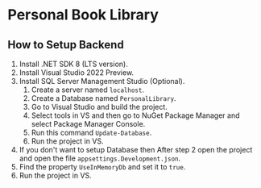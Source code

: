 # Personal Book Library

## How to Setup Backend

1. Install .NET SDK 8 (LTS version).
2. Install Visual Studio 2022 Preview.
3. Install SQL Server Management Studio (Optional).
   1. Create a server named `localhost`.
   2. Create a Database named `PersonalLibrary`.
   3. Go to Visual Studio and build the project.
   4. Select tools in VS and then go to NuGet Package Manager and select Package Manager Console.
   5. Run this command `Update-Database`.
   6. Run the project in VS.
4. If you don't want to setup Database then After step 2 open the project and open the file `appsettings.Development.json`.
5. Find the property `UseInMemoryDb` and set it to `true`.
6. Run the project in VS.
